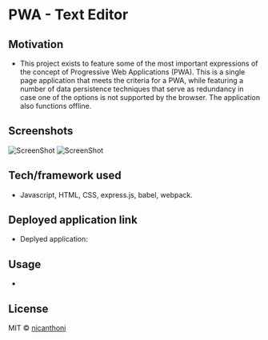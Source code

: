 # PWA - Text Editor

## Motivation
- This project exists to feature some of the most important expressions of the concept of Progressive Web Applications (PWA). This is a single page application that meets the criteria for a PWA, while featuring a number of data persistence techniques that serve as redundancy in case one of the options is not supported by the browser. The application also functions offline.

## Screenshots

![ScreenShot]()
![ScreenShot]()

## Tech/framework used
- Javascript, HTML, CSS, express.js, babel, webpack.

## Deployed application link
- Deplyed application: 

## Usage
-

## License
MIT © [nicanthoni]()